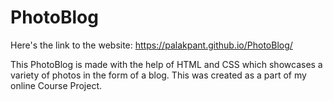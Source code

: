 # PhotoBlog

Here's the link to the website: https://palakpant.github.io/PhotoBlog/

This PhotoBlog is made with the help of HTML and CSS which showcases a variety of photos in the form of a blog. This was created as a part of my online Course Project. 
